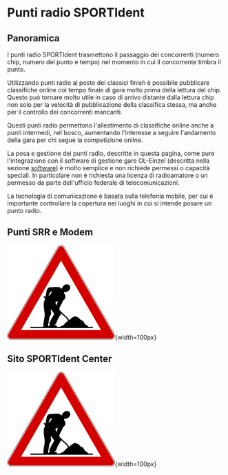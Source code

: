 # Punti radio SPORTIdent

## Panoramica

I punti radio SPORTIdent trasmettono il passaggio dei concorrenti (numero chip, numero del punto e tempo) nel momento in cui il concorrente timbra il punto.   

Utilizzando punti radio al posto dei classici finish è possibile pubblicare classifiche online col tempo finale di gara molto prima della lettura del chip. Questo può tornare molto utile in caso di arrivo distante dalla lettura chip non solo per la velocità di pubblicazione della classifica stessa, ma anche per il controllo dei concorrenti mancanti.

Questi punti radio permettono l'allestimento di classifiche online anche a punti intermedi, nel bosco, aumentando l'interesse a seguire l'andamento della gara per chi segue la competizione online. 

La posa e gestione dei punti radio, descritte in questa pagina, come pure l'integrazione con il software di gestione gare OL-Einzel (descritta nella sezione [software](../../software/oe12/punti_radio.md)) è molto semplice e non richiede permessi o capacità speciali. In particolare non è richiesta una licenza di radioamatore o un permesso da parte dell'ufficio federale di telecomunicazioni.  

La tecnologia di comunicazione è basata sulla telefonia mobile, per cui è importante controllare la copertura nei luoghi in cui si intende posare un punto radio.


## Punti SRR e Modem

![Lavori in corso](../../img/lavori_in_corso.png){width=100px}

## Sito SPORTIdent Center

![Lavori in corso](../../img/lavori_in_corso.png){width=100px}


<!--

SPORTIdent ([sportident.com](https://www.sportident.com/products.html#stations)) ha sviluppato punti radio delle dimensioni delle normali scatolette "vecchie" (quelle più grandi).

Caratteristiche:

- Comunicazione basata su telefonia mobile

    - Controllare la copertura in zona punto, anche a livello di terreno.
    - Controllare la copertura delle reti 2G (vecchie) e 4G

- Posa semplice e veloce
- Non necessita di alcuna autorizzazione
- Tempi di trasmissione di diversi secondi
- Affidabilità relativa (1-2% di concorrenti non trasmessi)
- Ideale per 
    - classifiche online a punti intermedi
    - per classifiche online con tempo finale se l'arrivo è lontano dalla lettura chip.
    - per punti di preavviso per speaker
    - per punti di preavviso prima dei punti televisivi (per cameraman e regia)

- Richiede un account sul sito SPORTident e i modem registrati sul proprio account. 

    - __Richiedere per tempo a SPORTident l'assegnazione dei modem all'account__ 

-->